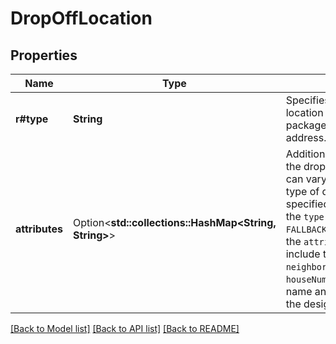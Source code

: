 # DropOffLocation

## Properties

Name | Type | Description | Notes
------------ | ------------- | ------------- | -------------
**r#type** | **String** | Specifies the preferred location to leave the package at the destination address. | 
**attributes** | Option<**std::collections::HashMap<String, String>**> | Additional information about the drop-off location that can vary depending on the type of drop-off location specified in the `type` field. If the `type` is set to `FALLBACK_NEIGHBOR_DELIVERY`, the `attributes` object should include the exact keys `neighborName` and `houseNumber` to provide the name and house number of the designated neighbor. | [optional]

[[Back to Model list]](../README.md#documentation-for-models) [[Back to API list]](../README.md#documentation-for-api-endpoints) [[Back to README]](../README.md)


